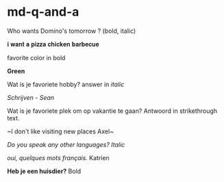 # md-q-and-a

Who wants Domino's tomorrow ? (bold, italic)

𝐢 𝐰𝐚𝐧𝐭 𝐚 𝐩𝐢𝐳𝐳𝐚 𝐜𝐡𝐢𝐜𝐤𝐞𝐧 𝐛𝐚𝐫𝐛𝐞𝐜𝐮𝐞 

favorite color in bold 

__Green__

Wat is je favoriete hobby? answer in _italic_

_Schrijven - Sean_

Wat is je favoriete plek om op vakantie te gaan? Antwoord in strikethrough text.

~I don't like visiting new places Axel~

*Do you speak any other languages? Italic*

_oui, quelques mots français._ Katrien

__Heb je een huisdier?__ Bold 



